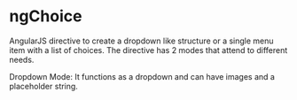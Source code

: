 ngChoice
========

AngularJS directive to create a dropdown like structure or a single menu item with a list of choices. The directive has 2 modes that attend to different needs.

Dropdown Mode: It functions as a dropdown and can have images and a placeholder string.
